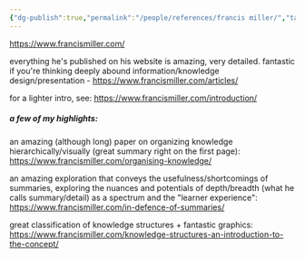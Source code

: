 ```yaml
---
{"dg-publish":true,"permalink":"/people/references/francis miller/","tags":["person","informationmanagement","design","tier1","knowledgedesign","learning","visuallearning","research","🌿","lab"],"created":"2024-06-14T18:48:35.670-03:00","updated":"2024-07-24T00:58:16.175-03:00"}
---
```


https://www.francismiller.com/

everything he's published on his website is amazing, very detailed. fantastic if you're thinking deeply abound information/knowledge design/presentation - https://www.francismiller.com/articles/

for a lighter intro, see: https://www.francismiller.com/introduction/

##### a few of my highlights:

an amazing (although long) paper on organizing knowledge hierarchically/visually (great summary right on the first page): https://www.francismiller.com/organising-knowledge/

an amazing exploration that conveys the usefulness/shortcomings of summaries, exploring the nuances and potentials of depth/breadth (what he calls summary/detail) as a spectrum and the "learner experience": https://www.francismiller.com/in-defence-of-summaries/

great classification of knowledge structures + fantastic graphics: https://www.francismiller.com/knowledge-structures-an-introduction-to-the-concept/